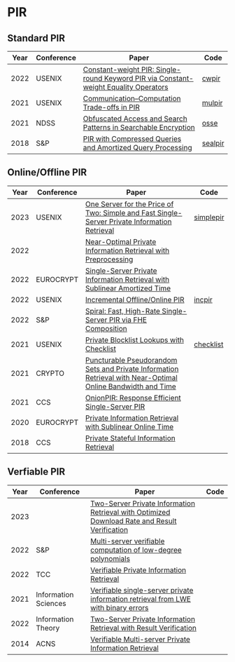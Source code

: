 # PIR

## Standard PIR
|Year|Conference|Paper|Code|
|-|-|-|-|
|2022|USENIX|[Constant-weight PIR: Single-round Keyword PIR via Constant-weight Equality Operators](https://www.usenix.org/system/files/sec22-mahdavi.pdf)|[cwpir](https://github.com/RasoulAM/constant-weight-pir)
|2021|USENIX|[Communication–Computation Trade-offs in PIR](https://eprint.iacr.org/2017/1142.pdf)|[mulpir](https://github.com/microsoft/sealpir)
|2021|NDSS|[Obfuscated Access and Search Patterns in Searchable Encryption](https://arxiv.org/pdf/2102.09651.pdf)|[osse](https://github.com/microsoft/sealpir)
|2018|S&P|[PIR with Compressed Queries and Amortized Query Processing](https://eprint.iacr.org/2017/1142.pdf)|[sealpir](https://github.com/z6shang/OSSE)



## Online/Offline PIR
|Year|Conference|Paper|Code|
|-|-|-|-|
|2023|USENIX|[One Server for the Price of Two: Simple and Fast Single-Server Private Information Retrieval](https://www.usenix.org/system/files/sec23summer_27-henzinger-prepub.pdf)|[simplepir](https://github.com/ahenzinger/simplepir)
|2022||[Near-Optimal Private Information Retrieval with Preprocessing](https://eprint.iacr.org/2022/830.pdf)|
|2022|EUROCRYPT|[Single-Server Private Information Retrieval with Sublinear Amortized Time](https://eprint.iacr.org/2022/081.pdf)|
|2022|USENIX|[Incremental Offline/Online PIR](https://eprint.iacr.org/2021/1438.pdf)|[incpir](https://github.com/eniac/incpir)
|2022|S&P|[Spiral: Fast, High-Rate Single-Server PIR via FHE Composition](https://eprint.iacr.org/2021/345.pdf)|
|2021|USENIX|[Private Blocklist Lookups with Checklist](https://eprint.iacr.org/2021/345.pdf)|[checklist](https://github.com/dimakogan/checklist)
|2021|CRYPTO|[Puncturable Pseudorandom Sets and Private Information Retrieval with Near-Optimal Online Bandwidth and Time](https://eprint.iacr.org/2020/1592.pdf)|
|2021|CCS|[OnionPIR: Response Efficient Single-Server PIR](https://eprint.iacr.org/2021/1081.pdf)|
|2020|EUROCRYPT|[Private Information Retrieval with Sublinear Online Time](https://eprint.iacr.org/2019/1075.pdf)|
|2018|CCS|[Private Stateful Information Retrieval](https://eprint.iacr.org/2018/1083.pdf)|




## Verfiable PIR
|Year|Conference|Paper|Code|
|-|-|-|-|
|2023||[Two-Server Private Information Retrieval with Optimized Download Rate and Result Verification](https://arxiv.org/pdf/2301.11730.pdf)
|2022|S&P|[Multi-server verifiable computation of low-degree polynomials](https://arxiv.org/pdf/2104.12331.pdf)
|2022|TCC|[Verifiable Private Information Retrieval](https://eprint.iacr.org/2022/1560.pdf)
|2021|Information Sciences|[Verifiable single-server private information retrieval from LWE with binary errors](https://reader.elsevier.com/reader/sd/pii/S0020025520308483?token=0F57DA939F314358C292B61758E4116EA4F1E430F89674B1E2DB0742BB4A5FC73E2E12501B9C673E308CBB9FE0C3F599&originRegion=us-east-1&originCreation=20230112134701)
|2022|Information Theory|[Two-Server Private Information Retrieval with Result Verification](https://ieeexplore.ieee.org/stamp/stamp.jsp?tp=&arnumber=9834706)
|2014|ACNS|[Verifiable Multi-server Private Information Retrieval](https://link.springer.com/chapter/10.1007/978-3-319-07536-5_5)


